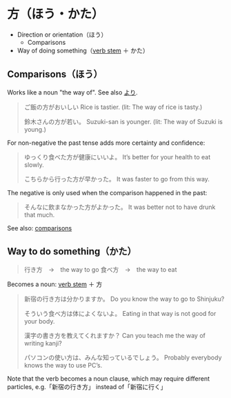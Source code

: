 # 方（ほう・かた）

- Direction or orientation（ほう）
	- Comparisons
- Way of doing something（[verb stem](stem-masu) ＋ かた）

## Comparisons（ほう）

Works like a noun "the way of". See also [より](より).

> ご飯の方がおいしい
> Rice is tastier. (lit: The way of rice is tasty.)
> 
> 鈴木さんの方が若い。
> Suzuki-san is younger. (lit: The way of Suzuki is young.)

For non-negative the past tense adds more certainty and confidence:

> ゆっくり食べた方が健康にいいよ。
> It’s better for your health to eat slowly.
> 
> こちらから行った方が早かった。
> It was faster to go from this way.

The negative is only used when the comparison happened in the past:

> そんなに飲まなかった方がよかった。
> It was better not to have drunk that much.

See also: [comparisons](comparisons)

## Way to do something（かた）

> 行き方　→　the way to go
> 食べ方　→　the way to eat

Becomes a noun: [verb stem](stem-masu) ＋ 方

> 新宿の行き方は分かりますか。
> Do you know the way to go to Shinjuku?
> 
> そういう食べ方は体によくないよ。
> Eating in that way is not good for your body.
> 
> 漢字の書き方を教えてくれますか？
> Can you teach me the way of writing kanji?
> 
> パソコンの使い方は、みんな知っているでしょう。
> Probably everybody knows the way to use PC’s.

Note that the verb becomes a noun clause, which may require different particles, e.g.「新宿の行き方」 instead of「新宿に行く」



